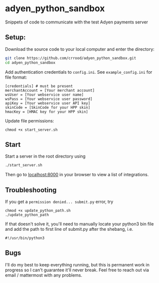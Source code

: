# adyen_python_sandbox
Snippets of code to communicate with the test Adyen payments server

## Setup:
Download the source code to your local computer and enter the directory:
```bash
git clone https://github.com/crrood/adyen_python_sandbox.git
cd adyen_python_sandbox
```
Add authentication credentials to `config.ini`.  See `example_config.ini` for file format:
```
[credentials] # must be present
merchantAccount = [Your merchant account]
wsUser = [Your webservice user name]
wsPass = [Your webservice user password]
apiKey = [Your webservice user API key]
skinCode = [SkinCode for your HPP skin]
hmacKey = [HMAC key for your HPP skin]
```

Update file permissions:
```
chmod +x start_server.sh
```

## Start
Start a server in the root directory using
```bash
./start_server.sh
```

Then go to [localhost:8000](http://localhost:8000) in your browser to view a list of integrations.

## Troubleshooting
If you get a `permission denied... submit.py` error, try
```
chmod +x update_python_path.sh
./update_python_path
```

If that doesn't solve it, you'll need to manually locate your python3 bin file and add the path to first line of submit.py after the shebang, i.e. 
```
#!/usr/bin/python3
```

## Bugs
I'll do my best to keep everything running, but this is permanent work in progress so I can't guarantee it'll never break.  Feel free to reach out via email / mattermost with any problems.